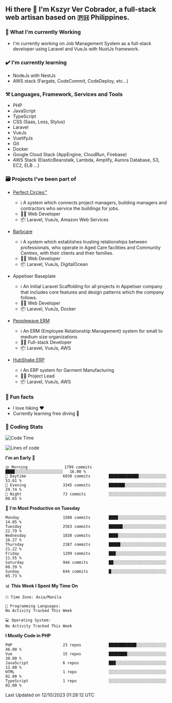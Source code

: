 ## Hi there 👋 I'm Kszyr Ver Cobrador, a full-stack web artisan based on 🇵🇭 Philippines.

### 🚀 What I'm currently Working

- I'm currently working on Job Management System as a full-stack developer using Laravel and VueJs with NuxtJs framework.

### ✔️ I'm currently learning

- NodeJs with NestJs
- AWS stack (Fargate, CodeCommit, CodeDeploy, etc...)

### ⚒️ Languages, Framework, Services and Tools
- PHP
- JavaScript
- TypeScript
- CSS (Saas, Less, Stylus)
- Laravel
- VueJs
- VuetifyJs
- Git
- Docker
- Google Cloud Stack (AppEngine, CloudRun, Firebase)
- AWS Stack (ElasticBeanstalk, Lambda, Amplify, Aurora Database, S3, EC2, ELB ...)


### 🗃 Projects I've been part of

- <a href="https://perfectcircles.com.au/" target="_blank">Perfect Circles™</a>

  - ℹ️ A system which connects project managers, building managers and contractors who service the buildings for jobs.
  - 👨‍💻 Web Developer
  - 📦 Laravel, VueJs, Amazon Web Services

- <a href="https://appetiser.com.au/portfolio/barbcare" target="_blank">Barbcare</a>

  - ℹ️ A system which establishes trusting relationships between professionals, who operate in Aged Care facilities and Community Centres, with their clients and their families.
  - 👨‍💻 Web Developer
  - 📦 Laravel, VueJs, DigitalOcean

- Appetiser Baseplate

  - ℹ️ An Initial Laravel Scaffolding for all projects in Appetiser company that includes core features and design patterns which the company follows.
  - 👨‍💻 Web Developer
  - 📦 Laravel, VueJs, Docker

- <a href="https://peoplewave.co" target="_blank">Peoplewave ERM</a>

  - ℹ️ An ERM (Employee Relationship Management) system for small to medium size organizations
  - 👨‍💻 Full-stack Developer
  - 📦 Laravel, VueJs, AWS

- <a href="https://www.posbang.com/garment-erp" target="_blank">HubShake ERP</a>

  - ℹ️ An ERP system for Garment Manufacturing
  - 👨‍💻 Project Lead
  - 📦 Laravel, VueJs, AWS

### 🌴 Fun facts

- I love hiking ❤️
- Currently learning free diving 🥽

### 🌟 Coding Stats

<!-- WakaTime Stats -->

<!--START_SECTION:waka-->
![Code Time](http://img.shields.io/badge/Code%20Time-2%2C996%20hrs%2019%20mins-blue)

![Lines of code](https://img.shields.io/badge/From%20Hello%20World%20I%27ve%20Written-8.7%20million%20lines%20of%20code-blue)

**I'm an Early 🐤** 

```text
🌞 Morning                1799 commits        ████░░░░░░░░░░░░░░░░░░░░░   16.00 % 
🌆 Daytime                6030 commits        █████████████░░░░░░░░░░░░   53.61 % 
🌃 Evening                3345 commits        ███████░░░░░░░░░░░░░░░░░░   29.74 % 
🌙 Night                  73 commits          ░░░░░░░░░░░░░░░░░░░░░░░░░   00.65 % 
```
📅 **I'm Most Productive on Tuesday** 

```text
Monday                   1580 commits        ████░░░░░░░░░░░░░░░░░░░░░   14.05 % 
Tuesday                  2563 commits        ██████░░░░░░░░░░░░░░░░░░░   22.79 % 
Wednesday                1830 commits        ████░░░░░░░░░░░░░░░░░░░░░   16.27 % 
Thursday                 2387 commits        █████░░░░░░░░░░░░░░░░░░░░   21.22 % 
Friday                   1299 commits        ███░░░░░░░░░░░░░░░░░░░░░░   11.55 % 
Saturday                 944 commits         ██░░░░░░░░░░░░░░░░░░░░░░░   08.39 % 
Sunday                   644 commits         █░░░░░░░░░░░░░░░░░░░░░░░░   05.73 % 
```


📊 **This Week I Spent My Time On** 

```text
🕑︎ Time Zone: Asia/Manila

💬 Programming Languages: 
No Activity Tracked This Week

💻 Operating System: 
No Activity Tracked This Week
```

**I Mostly Code in PHP** 

```text
PHP                      23 repos            ████████████░░░░░░░░░░░░░   46.00 % 
Vue                      15 repos            ████████░░░░░░░░░░░░░░░░░   30.00 % 
JavaScript               6 repos             ███░░░░░░░░░░░░░░░░░░░░░░   12.00 % 
HTML                     1 repo              ░░░░░░░░░░░░░░░░░░░░░░░░░   02.00 % 
TypeScript               1 repo              ░░░░░░░░░░░░░░░░░░░░░░░░░   02.00 % 
```




 Last Updated on 12/10/2023 01:28:12 UTC
<!--END_SECTION:waka-->

